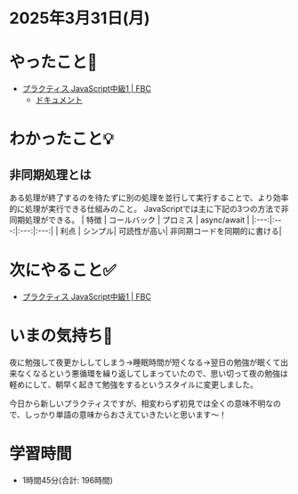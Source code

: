 # 2025年3月31日(月)

# やったこと📝
- [プラクティス JavaScript中級1 \| FBC](https://bootcamp.fjord.jp/practices/277)
  - [ドキュメント](https://ja.javascript.info/document)
# わかったこと💡

## 非同期処理とは
ある処理が終了するのを待たずに別の処理を並行して実行することで、より効率的に処理が実行できる仕組みのこと。
JavaScriptでは主に下記の3つの方法で非同期処理ができる。
| 特徴 | コールバック | プロミス | async/await |
|:---:|:---:|:---:|:---:|
| 利点 | シンプル| 可読性が高い| 非同期コードを同期的に書ける|

# 次にやること✅
- [プラクティス JavaScript中級1 \| FBC](https://bootcamp.fjord.jp/practices/277)

# いまの気持ち🫶
夜に勉強して夜更かししてしまう→睡眠時間が短くなる→翌日の勉強が眠くて出来なくなるという悪循環を繰り返してしまっていたので、思い切って夜の勉強は軽めにして、朝早く起きて勉強をするというスタイルに変更しました。

今日から新しいプラクティスですが、相変わらず初見では全くの意味不明なので、しっかり単語の意味からおさえていきたいと思います〜！

# 学習時間

- 1時間45分(合計: 196時間)
